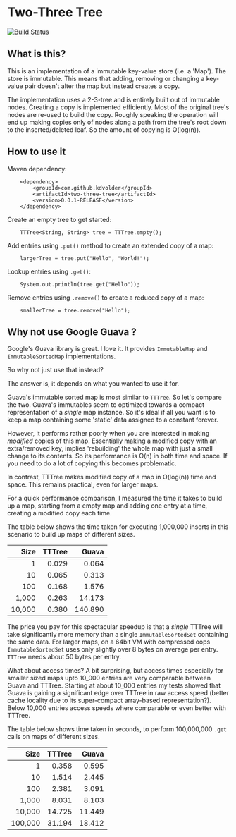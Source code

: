 Two-Three Tree
==============

[![Build Status](https://travis-ci.org/kdvolder/two-three-tree.svg?branch=master)](https://travis-ci.org/kdvolder/two-three-tree)

What is this?
-------------

This is an implementation of a immutable key-value store (i.e. a 'Map').
The store is immutable. This means that adding, removing or
changing a key-value pair doesn't alter the map but instead 
creates a copy.

The implementation uses a 2-3-tree and is entirely built
out of immutable nodes. Creating a copy is implemented 
efficiently. Most of the original tree's nodes are re-used to 
build the copy. Roughly speaking the operation will end up 
making copies only of nodes along a path from the tree's root 
down to the inserted/deleted leaf. So the amount of copying 
is O(log(n)).

How to use it
-------------

Maven dependency:

		<dependency>
			<groupId>com.github.kdvolder</groupId>
			<artifactId>two-three-tree</artifactId>
			<version>0.0.1-RELEASE</version>
		</dependency>

Create an empty tree to get started:

		TTTree<String, String> tree = TTTree.empty();

Add entries using `.put()` method to create an extended copy of a map:

		largerTree = tree.put("Hello", "World!");
		
Lookup entries using `.get()`:

		System.out.println(tree.get("Hello"));
		
Remove entries using `.remove()` to create a reduced copy of a map: 

		smallerTree = tree.remove("Hello");
		
Why not use Google Guava ?
--------------------------

Google's Guava library is great. I love it. It 
provides `ImmutableMap` and `ImmutableSortedMap` 
implementations. 

So why not just use that instead?

The answer is, it depends on what you wanted to use it for.

Guava's immutable sorted map is most similar to `TTTree`.
So let's compare the two. Guava's immutables seem to optimized 
towards a compact representation of a *single* map instance. So 
it's ideal if all you want is to keep a map containing some 'static' 
data assigned to a constant forever. 

However, it performs rather poorly when you are interested 
in making *modified* copies of this map. Essentially making a
modified copy with an extra/removed key, implies 'rebuilding' 
the whole map with just a small change to its contents. So 
its performance is O(n) in both time and space. If you need to
do a lot of copying this becomes problematic.

In contrast, TTTree makes modified copy of a map in O(log(n))
time and space. This remains practical, even for larger maps.

For a quick performance comparison, I measured the time it takes
to build up a map, starting from a empty map and adding
one entry at a time, creating a modified copy each time. 

The table below shows the time taken for executing 1,000,000
inserts in this scenario to build up maps of different sizes.

|    Size | TTTree |    Guava |
|--------:|-------:|---------:|
|       1 |  0.029 |    0.064 |
|      10 |  0.065 |    0.313 |
|     100 |  0.168 |    1.576 |
|   1,000 |  0.263 |   14.173 |
|  10,000 |  0.380 |  140.890 |

The price you pay for this spectacular speedup is that a *single* 
TTTree will take significantly more memory than a single
`ImmutableSortedSet` containing the same data. For larger maps,
on a 64bit VM with compressed oops `ImmutableSortedSet` uses only
slightly over 8 bytes on average per entry. `TTTree` needs about 50 bytes
per entry.

What about access times? A bit surprising, but access times especially for 
smaller sized maps upto 10_000 entries are very comparable between Guava and 
TTTree. Starting at about 10_000 entries my tests showed that Guava is gaining 
a significant edge over TTTree in raw access speed (better cache 
locality due to its super-compact array-based representation?). Below 
10,000 entries access speeds where comparable or even better with TTTree.

The table below shows time taken in seconds, to perform 100,000,000 
`.get` calls on maps of different sizes.

|    Size | TTTree |    Guava |
|--------:|-------:|---------:|
|       1 |  0.358 |    0.595 |
|      10 |  1.514 |    2.445 |
|     100 |  2.381 |    3.091 |
|   1,000 |  8.031 |    8.103 |
|  10,000 | 14.725 |   11.449 |
| 100,000 | 31.194 |   18.412 |

